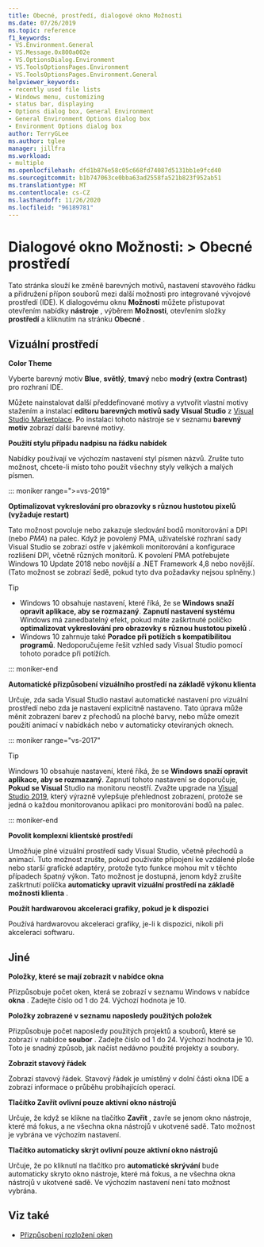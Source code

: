 ```yaml
---
title: Obecné, prostředí, dialogové okno Možnosti
ms.date: 07/26/2019
ms.topic: reference
f1_keywords:
- VS.Environment.General
- VS.Message.0x800a002e
- VS.OptionsDialog.Environment
- VS.ToolsOptionsPages.Environment
- VS.ToolsOptionsPages.Environment.General
helpviewer_keywords:
- recently used file lists
- Windows menu, customizing
- status bar, displaying
- Options dialog box, General Environment
- General Environment Options dialog box
- Environment Options dialog box
author: TerryGLee
ms.author: tglee
manager: jillfra
ms.workload:
- multiple
ms.openlocfilehash: dfd1b876e58c05c668fd74087d5131bb1e9fcd40
ms.sourcegitcommit: b1b747063ce0bba63ad2558fa521b823f952ab51
ms.translationtype: MT
ms.contentlocale: cs-CZ
ms.lasthandoff: 11/26/2020
ms.locfileid: "96189781"
---
```

# <a name="options-dialog-box-environment--general"></a>Dialogové okno Možnosti: \> Obecné prostředí

Tato stránka slouží ke změně barevných motivů, nastavení stavového řádku a přidružení přípon souborů mezi další možnosti pro integrované vývojové prostředí (IDE). K dialogovému oknu **Možnosti** můžete přistupovat otevřením nabídky **nástroje** , výběrem **Možnosti**, otevřením složky **prostředí** a kliknutím na stránku **Obecné** .

## <a name="visual-experience"></a>Vizuální prostředí

**Color Theme**

Vyberte barevný motiv **Blue**, **světlý**, **tmavý** nebo **modrý (extra Contrast)** pro rozhraní IDE.

Můžete nainstalovat další předdefinované motivy a vytvořit vlastní motivy stažením a instalací **editoru barevných motivů sady Visual Studio** z [Visual Studio Marketplace](https://marketplace.visualstudio.com/items?itemName=VisualStudioPlatformTeam.VisualStudio2017ColorThemeEditor). Po instalaci tohoto nástroje se v seznamu **barevný motiv** zobrazí další barevné motivy.

**Použití stylu případu nadpisu na řádku nabídek**

Nabídky používají ve výchozím nastavení styl písmen názvů. Zrušte tuto možnost, chcete-li místo toho použít všechny styly velkých a malých písmen.

::: moniker range=">=vs-2019"

**Optimalizovat vykreslování pro obrazovky s různou hustotou pixelů (vyžaduje restart)**

Tato možnost povoluje nebo zakazuje sledování bodů monitorování a DPI (nebo *PMA*) na palec. Když je povolený PMA, uživatelské rozhraní sady Visual Studio se zobrazí ostře v jakémkoli monitorování a konfigurace rozlišení DPI, včetně různých monitorů. K povolení PMA potřebujete Windows 10 Update 2018 nebo novější a .NET Framework 4,8 nebo novější. (Tato možnost se zobrazí šedě, pokud tyto dva požadavky nejsou splněny.)

> [!TIP]
> - Windows 10 obsahuje nastavení, které říká, že se **Windows snaží opravit aplikace, aby se rozmazaný**. **Zapnutí nastavení systému** Windows má zanedbatelný efekt, pokud máte zaškrtnuté políčko **optimalizovat vykreslování pro obrazovky s různou hustotou pixelů** .
> - Windows 10 zahrnuje také **Poradce při potížích s kompatibilitou programů**. Nedoporučujeme řešit vzhled sady Visual Studio pomocí tohoto poradce při potížích.

::: moniker-end

**Automatické přizpůsobení vizuálního prostředí na základě výkonu klienta**

Určuje, zda sada Visual Studio nastaví automatické nastavení pro vizuální prostředí nebo zda je nastavení explicitně nastaveno. Tato úprava může měnit zobrazení barev z přechodů na ploché barvy, nebo může omezit použití animací v nabídkách nebo v automaticky otevíraných oknech.

::: moniker range="vs-2017"

> [!TIP]
> Windows 10 obsahuje nastavení, které říká, že se **Windows snaží opravit aplikace, aby se rozmazaný**. Zapnutí tohoto nastavení se doporučuje, **Pokud se Visual** Studio na monitoru neostří. Zvažte upgrade na [Visual Studio 2019](https://visualstudio.microsoft.com/downloads), který výrazně vylepšuje přehlednost zobrazení, protože se jedná o každou monitorovanou aplikaci pro monitorování bodů na palec.

::: moniker-end

**Povolit komplexní klientské prostředí**

Umožňuje plné vizuální prostředí sady Visual Studio, včetně přechodů a animací. Tuto možnost zrušte, pokud používáte připojení ke vzdálené ploše nebo starší grafické adaptéry, protože tyto funkce mohou mít v těchto případech špatný výkon. Tato možnost je dostupná, jenom když zrušíte zaškrtnutí políčka **automaticky upravit vizuální prostředí na základě možnosti klienta** .

**Použít hardwarovou akceleraci grafiky, pokud je k dispozici**

Používá hardwarovou akceleraci grafiky, je-li k dispozici, nikoli při akceleraci softwaru.

## <a name="other"></a>Jiné

**Položky, které se mají zobrazit v nabídce okna**

Přizpůsobuje počet oken, která se zobrazí v seznamu Windows v nabídce **okna** . Zadejte číslo od 1 do 24. Výchozí hodnota je 10.

**Položky zobrazené v seznamu naposledy použitých položek**

Přizpůsobuje počet naposledy použitých projektů a souborů, které se zobrazí v nabídce **soubor** . Zadejte číslo od 1 do 24. Výchozí hodnota je 10. Toto je snadný způsob, jak načíst nedávno použité projekty a soubory.

**Zobrazit stavový řádek**

Zobrazí stavový řádek. Stavový řádek je umístěný v dolní části okna IDE a zobrazí informace o průběhu probíhajících operací.

**Tlačítko Zavřít ovlivní pouze aktivní okno nástrojů**

Určuje, že když se klikne na tlačítko **Zavřít** , zavře se jenom okno nástroje, které má fokus, a ne všechna okna nástrojů v ukotvené sadě. Tato možnost je vybrána ve výchozím nastavení.

**Tlačítko automaticky skrýt ovlivní pouze aktivní okno nástrojů**

Určuje, že po kliknutí na tlačítko pro **automatické skrývání** bude automaticky skryto okno nástroje, které má fokus, a ne všechna okna nástrojů v ukotvené sadě. Ve výchozím nastavení není tato možnost vybrána.

## <a name="see-also"></a>Viz také

- [Přizpůsobení rozložení oken](../../ide/customizing-window-layouts-in-visual-studio.md)
